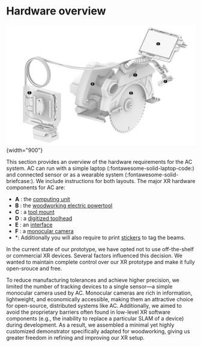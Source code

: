 # Hardware overview

![hardware overview><](../assets/images/getting_started/overview_hardware.png){width="900"}

This section provides an overview of the hardware requirements for the AC system. AC can run with a simple laptop (:fontawesome-solid-laptop-code:) and connected sensor or as a wearable system (:fontawesome-solid-briefcase:). We include instructions for both layouts. The major XR hardware components for AC are:

- **A** : the [computing unit](./computing.md)
- **B** : the [woodworking electric powertool](./woodworking-tools.md)
- **C** : a [tool mount](./woodworking-tools.md#available-3d-mounts)
- **D** : a [digitized toolhead](./woodworking-tools.md#available-toolheads)
- **E** : an [interface](./interface.md)
- **F** : a [monocular camera](sensors.md)
- *: Additionally you will also require to print [stickers](./stickers.md) to tag the beams.

In the current state of our prototype, we have opted not to use off-the-shelf or commercial XR devices. Several factors influenced this decision. We wanted to maintain complete control over our XR prototype and make it fully open-srouce and free.

To reduce manufacturing tolerances and achieve higher precision, we limited the number of tracking devices to a single sensor—a simple monocular camera used by AC. Monocular cameras are rich in information, lightweight, and economically accessible, making them an attractive choice for open-source, distributed systems like AC.
Additionally, we aimed to avoid the proprietary barriers often found in low-level XR software components (e.g., the inability to replace a particular SLAM of a device) during development. As a result, we assembled a minimal yet highly customized demonstrator specifically adapted for woodworking, giving us greater freedom in refining and improving our XR setup.
